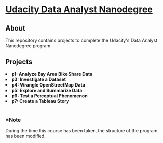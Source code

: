 <h1>
	<a href = "https://www.udacity.com/course/data-analyst-nanodegree--nd002">Udacity Data Analyst Nanodegree</a>
</h1>

<h2>About</h2>
This repository contains projects to complete the Udacity's Data Analyst Nanodegree program.
<h2>Projects</h2>

<li type='square'>
	<b> p1: Analyze Bay Area Bike Share Data </b>
</li>

<li type='square'>
	<b> p3: Investigate a Dataset</b>
</li>

<li type='square'>
	<b> p4: Wrangle OpenStreetMap Data </b>
</li>

<li type='square'>
	<b> p5: Explore and Summarize Data</b>
</li>

<li type='square'>
	<b> p6: Test a Perceptual Phenomenon</b>
</li>

<li type='square'>
	<b> p7: Create a Tableau Story</b>
</li>

<br>
<h3>*Note</h3>
During the time this course has been taken, the structure of the program has been modified. 
